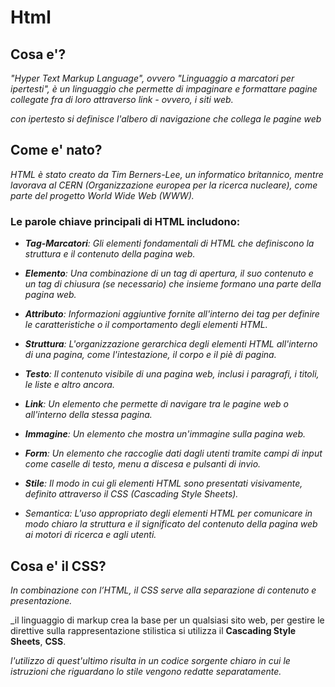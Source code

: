 # **Html**
## Cosa e'?


_"Hyper Text Markup Language", ovvero "Linguaggio a marcatori per ipertesti", è un linguaggio che permette di impaginare e formattare pagine collegate fra di loro attraverso link - ovvero, i siti web._


_con ipertesto si definisce l'albero di navigazione che collega le pagine web_

## Come e' nato?
_HTML è stato creato da Tim Berners-Lee, un informatico britannico, mentre lavorava al CERN (Organizzazione europea per la ricerca nucleare), come parte del progetto World Wide Web (WWW)._



### Le **parole chiave** principali di HTML includono:

* _**Tag-Marcatori**: Gli elementi fondamentali di HTML che definiscono la struttura e il contenuto della pagina web._

* _**Elemento**: Una combinazione di un tag di apertura, il suo contenuto e un tag di chiusura (se necessario) che insieme formano una parte della pagina web._

* _**Attributo**: Informazioni aggiuntive fornite all'interno dei tag per definire le caratteristiche o il comportamento degli elementi HTML._

* _**Struttura**: L'organizzazione gerarchica degli elementi HTML all'interno di una pagina, come l'intestazione, il corpo e il piè di pagina._

* _**Testo**: Il contenuto visibile di una pagina web, inclusi i paragrafi, i titoli, le liste e altro ancora._

* _**Link**: Un elemento che permette di navigare tra le pagine web o all'interno della stessa pagina._

* _**Immagine**: Un elemento che mostra un'immagine sulla pagina web._

* _**Form**: Un elemento che raccoglie dati dagli utenti tramite campi di input come caselle di testo, menu a discesa e pulsanti di invio._

* _**Stile**: Il modo in cui gli elementi HTML sono presentati visivamente, definito attraverso il CSS (Cascading Style Sheets)._

* _Semantica: L'uso appropriato degli elementi HTML per comunicare in modo chiaro la struttura e il significato del contenuto della pagina web ai motori di ricerca e agli utenti._



## Cosa e' il CSS?

_In combinazione con l’HTML, il CSS serve alla separazione di contenuto e presentazione._


_il linguaggio di markup crea la base per un qualsiasi sito web, per gestire le direttive sulla rappresentazione stilistica si utilizza il **Cascading Style Sheets**, **CSS**.

_l'utilizzo di quest'ultimo risulta in un codice sorgente chiaro in cui le istruzioni che riguardano lo stile vengono redatte separatamente._



